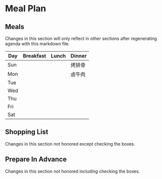 # Meal Plan

## Meals

Changes in this section will only reflect in other sections after regenerating agenda with this markdown file.

| Day | Breakfast | Lunch | Dinner |
| --- | --------- | ----- | ------ |
| Sun |  |  | 烤排骨 |
| Mon |  |  | 卤牛肉 |
| Tue |  |  |  |
| Wed |  |  |  |
| Thu |  |  |  |
| Fri |  |  |  |
| Sat |  |  |  |

## Shopping List

Changes in this section not honored except checking the boxes.

## Prepare In Advance

Changes in this section not honored including checking the boxes.

